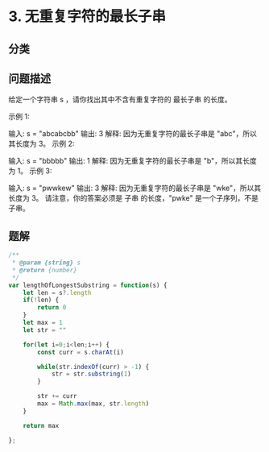 
# 3. 无重复字符的最长子串

## 分类

## 问题描述 

给定一个字符串 s ，请你找出其中不含有重复字符的 最长子串 的长度。

 

示例 1:

输入: s = "abcabcbb"
输出: 3 
解释: 因为无重复字符的最长子串是 "abc"，所以其长度为 3。
示例 2:

输入: s = "bbbbb"
输出: 1
解释: 因为无重复字符的最长子串是 "b"，所以其长度为 1。
示例 3:

输入: s = "pwwkew"
输出: 3
解释: 因为无重复字符的最长子串是 "wke"，所以其长度为 3。
     请注意，你的答案必须是 子串 的长度，"pwke" 是一个子序列，不是子串。


## 题解

```js
/**
 * @param {string} s
 * @return {number}
 */
var lengthOfLongestSubstring = function(s) {
    let len = s?.length 
    if(!len) {
        return 0
    }
    let max = 1
    let str = ""

    for(let i=0;i<len;i++) {
        const curr = s.charAt(i)

        while(str.indexOf(curr) > -1) {
            str = str.substring(1)
        }

        str += curr
        max = Math.max(max, str.length)
    }

    return max

};
```